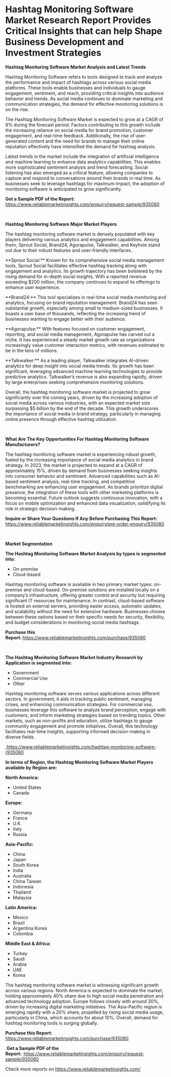 <p><h1>Hashtag Monitoring Software Market Research Report Provides Critical Insights that can help Shape Business Development and Investment Strategies</h1></p><p><strong>Hashtag Monitoring Software Market Analysis and Latest Trends</strong></p>
<p><p>Hashtag Monitoring Software refers to tools designed to track and analyze the performance and impact of hashtags across various social media platforms. These tools enable businesses and individuals to gauge engagement, sentiment, and reach, providing critical insights into audience behavior and trends. As social media continues to dominate marketing and communication strategies, the demand for effective monitoring solutions is on the rise.</p><p>The Hashtag Monitoring Software Market is expected to grow at a CAGR of 9% during the forecast period. Factors contributing to this growth include the increasing reliance on social media for brand promotion, customer engagement, and real-time feedback. Additionally, the rise of user-generated content and the need for brands to manage their online reputation effectively have intensified the demand for hashtag analysis.</p><p>Latest trends in the market include the integration of artificial intelligence and machine learning to enhance data analytics capabilities. This enables more sophisticated sentiment analysis and trend forecasting. Social listening has also emerged as a critical feature, allowing companies to capture and respond to conversations around their brands in real time. As businesses seek to leverage hashtags for maximum impact, the adoption of monitoring software is anticipated to grow significantly.</p></p>
<p><strong>Get a Sample PDF of the Report:&nbsp;</strong> <a href="https://www.reliablemarketinsights.com/enquiry/request-sample/935080?utm_campaign=3295&utm_medium=2&utm_source=Github&utm_content=ia&utm_term=07032025&utm_id=hashtag-monitoring-software">https://www.reliablemarketinsights.com/enquiry/request-sample/935080</a></p>
<p>&nbsp;</p>
<p><strong>Hashtag Monitoring Software Major Market Players</strong></p>
<p><p>The hashtag monitoring software market is densely populated with key players delivering various analytics and engagement capabilities. Among them, Sprout Social, Brand24, Agorapulse, Talkwalker, and Keyhole stand out due to their robust features and user-friendly interfaces.</p><p>**Sprout Social:** Known for its comprehensive social media management tools, Sprout Social facilitates effective hashtag tracking along with engagement and analytics. Its growth trajectory has been bolstered by the rising demand for in-depth social insights. With a reported revenue exceeding $200 million, the company continues to expand its offerings to enhance user experience.</p><p>**Brand24:** This tool specializes in real-time social media monitoring and analytics, focusing on brand reputation management. Brand24 has seen substantial growth, especially among small to medium-sized businesses. It boasts a user base of thousands, reflecting the increasing trend of businesses wanting to engage better with their audience.</p><p>**Agorapulse:** With features focused on customer engagement, reporting, and social media management, Agorapulse has carved out a niche. It has experienced a steady market growth rate as organizations increasingly value customer interaction metrics, with revenues estimated to be in the tens of millions.</p><p>**Talkwalker:** As a leading player, Talkwalker integrates AI-driven analytics for deep insight into social media trends. Its growth has been significant, leveraging advanced machine learning technologies to provide predictive analytics. Talkwalker’s revenue is also expanding rapidly, driven by large enterprises seeking comprehensive monitoring solutions.</p><p>Overall, the hashtag monitoring software market is projected to grow significantly over the coming years, driven by the increasing adoption of social media across various industries, with an expected market size surpassing $5 billion by the end of the decade. This growth underscores the importance of social media in brand strategy, particularly in managing online presence through effective hashtag utilization.</p></p>
<p>&nbsp;</p>
<p><strong>What Are The Key Opportunities For Hashtag Monitoring Software Manufacturers?</strong></p>
<p><p>The hashtag monitoring software market is experiencing robust growth, fueled by the increasing importance of social media analytics in brand strategy. In 2023, the market is projected to expand at a CAGR of approximately 15%, driven by demand from businesses seeking insights into consumer behavior and sentiment. Advanced capabilities such as AI-based sentiment analysis, real-time tracking, and competitive benchmarking are enhancing user engagement. As brands prioritize digital presence, the integration of these tools with other marketing platforms is becoming essential. Future outlook suggests continuous innovation, with a focus on mobile optimization and enhanced data visualization, solidifying its role in strategic decision-making.</p></p>
<p><strong>Inquire or Share Your Questions If Any Before Purchasing This Report:</strong> <a href="https://www.reliablemarketinsights.com/enquiry/pre-order-enquiry/935080?utm_campaign=3295&utm_medium=2&utm_source=Github&utm_content=ia&utm_term=07032025&utm_id=hashtag-monitoring-software">https://www.reliablemarketinsights.com/enquiry/pre-order-enquiry/935080</a></p>
<p>&nbsp;</p>
<p><strong>Market Segmentation</strong></p>
<p><strong>The Hashtag Monitoring Software Market Analysis by types is segmented into:</strong></p>
<p><ul><li>On-premise</li><li>Cloud-based</li></ul></p>
<p><p>Hashtag monitoring software is available in two primary market types: on-premise and cloud-based. On-premise solutions are installed locally on a company’s infrastructure, offering greater control and security but requiring significant IT resources for maintenance. In contrast, cloud-based software is hosted on external servers, providing easier access, automatic updates, and scalability without the need for extensive hardware. Businesses choose between these options based on their specific needs for security, flexibility, and budget considerations in monitoring social media hashtags.</p></p>
<p><strong>Purchase this Report:&nbsp;</strong><a href="https://www.reliablemarketinsights.com/purchase/935080?utm_campaign=3295&utm_medium=2&utm_source=Github&utm_content=ia&utm_term=07032025&utm_id=hashtag-monitoring-software">https://www.reliablemarketinsights.com/purchase/935080</a></p>
<p>&nbsp;</p>
<p><strong>The Hashtag Monitoring Software Market Industry Research by Application is segmented into:</strong></p>
<p><ul><li>Government</li><li>Commercial Use</li><li>Other</li></ul></p>
<p><p>Hashtag monitoring software serves various applications across different sectors. In government, it aids in tracking public sentiment, managing crises, and enhancing communication strategies. For commercial use, businesses leverage this software to analyze brand perception, engage with customers, and inform marketing strategies based on trending topics. Other markets, such as non-profits and education, utilize hashtags to gauge community engagement and promote initiatives. Overall, this technology facilitates real-time insights, supporting informed decision-making in diverse fields.</p></p>
<p><a href="https://www.reliablemarketinsights.com/hashtag-monitoring-software-r935080?utm_campaign=3295&utm_medium=2&utm_source=Github&utm_content=ia&utm_term=07032025&utm_id=hashtag-monitoring-software">&nbsp;https://www.reliablemarketinsights.com/hashtag-monitoring-software-r935080</a></p>
<p><strong>In terms of Region, the Hashtag Monitoring Software Market Players available by Region are:</strong></p>
<p>
    <p> <strong> North America: </strong>
        <ul>
            <li>United States</li>
            <li>Canada</li>
        </ul>
        </p> 
    <p> <strong> Europe: </strong>
        <ul>
            <li>Germany</li>
            <li>France</li>
            <li>U.K.</li>
            <li>Italy</li>
            <li>Russia</li>
        </ul>
        </p> 
    <p> <strong> Asia-Pacific: </strong>
        <ul>
            <li>China</li>
            <li>Japan</li>
            <li>South Korea</li>
            <li>India</li>
            <li>Australia</li>
            <li>China Taiwan</li>
            <li>Indonesia</li>
            <li>Thailand</li>
            <li>Malaysia</li>
        </ul>
        </p> 
    <p> <strong> Latin America: </strong>
        <ul>
            <li>Mexico</li>
            <li>Brazil</li>
            <li>Argentina Korea</li>
            <li>Colombia</li>
        </ul>
        </p> 
    <p> <strong> Middle East & Africa: </strong>
        <ul>
            <li>Turkey</li>
            <li>Saudi</li>
            <li>Arabia</li>
            <li>UAE</li>
            <li>Korea</li>
        </ul>
    </p>
    </p>
<p><p>The hashtag monitoring software market is witnessing significant growth across various regions. North America is expected to dominate the market, holding approximately 40% share due to high social media penetration and advanced technology adoption. Europe follows closely with around 30%, driven by increasing digital marketing initiatives. The Asia-Pacific region is emerging rapidly with a 20% share, propelled by rising social media usage, particularly in China, which accounts for about 10%. Overall, demand for hashtag monitoring tools is surging globally.</p></p>
<p><strong>Purchase this Report: </strong><a href="https://www.reliablemarketinsights.com/purchase/935080?utm_campaign=3295&utm_medium=2&utm_source=Github&utm_content=ia&utm_term=07032025&utm_id=hashtag-monitoring-software">https://www.reliablemarketinsights.com/purchase/935080</a></p>
<p>&nbsp;<strong>Get a Sample PDF of the Report:&nbsp;&nbsp;</strong><a href="https://www.reliablemarketinsights.com/enquiry/request-sample/935080?utm_campaign=3295&utm_medium=2&utm_source=Github&utm_content=ia&utm_term=07032025&utm_id=hashtag-monitoring-software">https://www.reliablemarketinsights.com/enquiry/request-sample/935080</a></p>
<p><strong></strong></p>
<p>Check more reports on <a href="https://www.reliablemarketinsights.com/?utm_campaign=3295&utm_medium=2&utm_source=Github&utm_content=ia&utm_term=07032025&utm_id=hashtag-monitoring-software">https://www.reliablemarketinsights.com/</a></p>